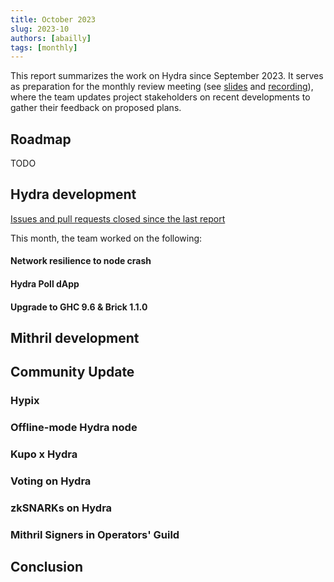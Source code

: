```yaml
---
title: October 2023
slug: 2023-10
authors: [abailly]
tags: [monthly]
---
```


This report summarizes the work on Hydra since September 2023. It serves as
preparation for the monthly review meeting (see [slides][slides] and
[recording][recording]), where the team updates project stakeholders on recent
developments to gather their feedback on proposed plans.

## Roadmap

TODO

## Hydra development

[Issues and pull requests closed since the last
report](https://github.com/input-output-hk/hydra/issues?q=is%3Aclosed+sort%3Aupdated-desc+closed%3A2023-09-30..2023-10-31)

This month, the team worked on the following:

#### Network resilience to node crash

#### Hydra Poll dApp

#### Upgrade to GHC 9.6 & Brick 1.1.0

## Mithril development

## Community Update

### Hypix

### Offline-mode Hydra node

### Kupo x Hydra

### Voting on Hydra

### zkSNARKs on Hydra

### Mithril Signers in Operators' Guild

## Conclusion


[slides]: TODO
[recording]: TODO
